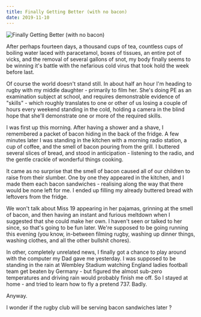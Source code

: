 ```yaml
---
title: Finally Getting Better (with no bacon)
date: 2019-11-10
---
```


![Finally Getting Better (with no bacon)](https://source.unsplash.com/di8ognBauG0/1600x900)

After perhaps fourteen days, a thousand cups of tea, countless cups of boiling water laced with paracetamol, boxes of tissues, an entire pot of vicks, and the removal of several gallons of snot, my body finally seems to be winning it's battle with the nefarious cold virus that took hold the week before last.

Of course the world doesn't stand still. In about half an hour I'm heading to rugby with my middle daughter - primarily to film her. She's doing PE as an examination subject at school, and requires demonstrable evidence of "skills" - which roughly translates to one or other of us losing a couple of hours every weekend standing in the cold, holding a camera in the blind hope that she'll demonstrate one or more of the required skills.

I was first up this morning. After having a shower and a shave, I remembered a packet of bacon hiding in the back of the fridge. A few minutes later I was standing in the kitchen with a morning radio station, a cup of coffee, and the smell of bacon pouring from the grill. I buttered several slices of bread, and stood in anticipation - listening to the radio, and the gentle crackle of wonderful things cooking.

It came as no surprise that the smell of bacon caused all of our children to raise from their slumber. One by one they appeared in the kitchen, and I made them each bacon sandwiches - realising along the way that there would be none left for me. I ended up filling my already buttered bread with leftovers from the fridge.

We won't talk about Miss 19 appearing in her pajamas, grinning at the smell of bacon, and then having an instant and furious meltdown when I suggested that she could make her own. I haven't seen or talked to her since, so that's going to be fun later. We're supposed to be going running this evening (you know, in-between filming rugby, washing up dinner things, washing clothes, and all the other bullshit chores).

In other, completely unrelated news, I finally got a chance to play around with the computer my Dad gave me yesterday. I was supposed to be standing in the rain at Wembley Stadium watching England ladies football team get beaten by Germany - but figured the almost sub-zero temperatures and driving rain would probably finish me off. So I stayed at home - and tried to learn how to fly a pretend 737. Badly.

Anyway.

I wonder if the rugby club will be serving bacon sandwiches later ?